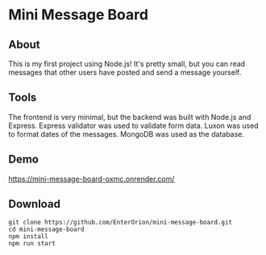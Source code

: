 # Mini Message Board

## About

This is my first project using Node.js! It's pretty small, but you can read messages that other users have posted and send a message yourself.

## Tools

The frontend is very minimal, but the backend was built with Node.js and Express. Express validator was used to validate form data. Luxon was used to format dates of the messages. MongoDB was used as the database.

## Demo

https://mini-message-board-oxmc.onrender.com/

## Download

```
git clone https://github.com/EnterOrion/mini-message-board.git
cd mini-message-board
npm install
npm run start
```
